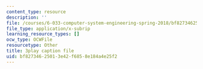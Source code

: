 ```yaml
---
content_type: resource
description: ''
file: /courses/6-033-computer-system-engineering-spring-2018/bf82734625013e42f6858e184a4e25f2_r2_-2KW76ec.srt
file_type: application/x-subrip
learning_resource_types: []
ocw_type: OCWFile
resourcetype: Other
title: 3play caption file
uid: bf827346-2501-3e42-f685-8e184a4e25f2
---
```

